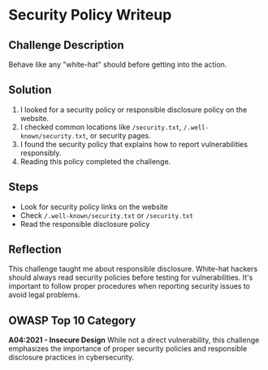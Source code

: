 # Security Policy Writeup

## Challenge Description
Behave like any "white-hat" should before getting into the action.

## Solution
1. I looked for a security policy or responsible disclosure policy on the website.
2. I checked common locations like `/security.txt`, `/.well-known/security.txt`, or security pages.
3. I found the security policy that explains how to report vulnerabilities responsibly.
4. Reading this policy completed the challenge.

## Steps
- Look for security policy links on the website
- Check `/.well-known/security.txt` or `/security.txt`
- Read the responsible disclosure policy

## Reflection
This challenge taught me about responsible disclosure. White-hat hackers should always read security policies before testing for vulnerabilities. It's important to follow proper procedures when reporting security issues to avoid legal problems.

## OWASP Top 10 Category
**A04:2021 - Insecure Design**
While not a direct vulnerability, this challenge emphasizes the importance of proper security policies and responsible disclosure practices in cybersecurity.